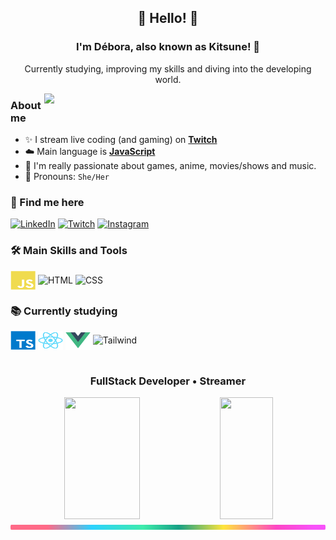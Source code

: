 <div align="center">
  
## 🩷 Hello! 🩷

### I'm Débora, also known as Kitsune! 🦊

Currently studying, improving my skills and diving into the developing world.

<img src="https://c.tenor.com/rJxGy9CYwHoAAAAd/tenor.gif" width="450px" align="right" />

</div>

### About me
- ✨ I stream live coding (and gaming) on [**Twitch**](https://www.twitch.tv/kitsunecozy)
- ☁️ Main language is [**JavaScript**](https://developer.mozilla.org/en-US/docs/Web/JavaScript)
- 🤍 I'm really passionate about games, anime, movies/shows and music.
- 🌸 Pronouns: `She/Her`

### 🔗 Find me here
[![LinkedIn](https://img.shields.io/badge/LinkedIn-FFF?style=for-the-badge&logo=linkedin&logoColor=FF7CA7)](www.linkedin.com/in/dlb-deboralima)
[![Twitch](https://img.shields.io/badge/Twitch-FFF?style=for-the-badge&logo=Twitch&logoColor=FF7CA7)](https://twitch.tv/kitsunecozy)
[![Instagram](https://img.shields.io/badge/Instagram-FFF?style=for-the-badge&logo=Instagram&logoColor=FF7CA7)](https://instagram.com/kitsunecozy)

### 🛠️ Main Skills and Tools
<div style="display: inline_block">
  <img align="center" alt="JavaScript" height="30" width="40" src="https://raw.githubusercontent.com/devicons/devicon/master/icons/javascript/javascript-plain.svg">
  <img align="center" alt="HTML" height="30" width="40" src="https://cdn.jsdelivr.net/gh/devicons/devicon/icons/html5/html5-original.svg">
  <img align="center" alt="CSS" height="30" width="40" src="https://cdn.jsdelivr.net/gh/devicons/devicon/icons/css3/css3-original.svg">
</div>

### 📚 Currently studying
<div style="display: inline_block">
  <img align="center" alt="TypeScript" height="30" width="40" src="https://raw.githubusercontent.com/devicons/devicon/master/icons/typescript/typescript-plain.svg">
  <img align="center" alt="React" height="30" width="40" src="https://raw.githubusercontent.com/devicons/devicon/master/icons/react/react-original.svg">
  <img align="center" alt="Vue" height="30" width="40" src="https://raw.githubusercontent.com/devicons/devicon/master/icons/vuejs/vuejs-original.svg">
  <img align="center" alt="Tailwind" height="30" width="40" src="https://www.vectorlogo.zone/logos/tailwindcss/tailwindcss-icon.svg">
</div>

<br/>

<h3 align="center">
  FullStack Developer • Streamer
</h3>

<div align='center'>

<div align="center">  
  
  <img width="49%" height="195px" src="https://github-readme-stats.vercel.app/api?username=kitsunecozy&show_icons=true&count_private=true&title_color=FF7CA7&icon_color=FF7CA7&text_color=c9d1d9&bg_color=0d1117&border_color=fff0" /> 
  
  <img width="41%" height="195px" src="https://github-readme-stats.vercel.app/api/top-langs/?username=kitsunecozy&layout=compact&title_color=FF7CA7&text_color=fff&bg_color=0d1117&border_color=fff0" />
  
</div>

</div>

<img src="./assets/lineBar.png" width="100%" height="8px"/>
